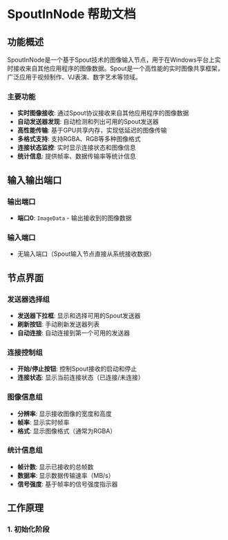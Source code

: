 # SpoutInNode 帮助文档

## 功能概述

SpoutInNode是一个基于Spout技术的图像输入节点，用于在Windows平台上实时接收来自其他应用程序的图像数据。Spout是一个高性能的实时图像共享框架，广泛应用于视频制作、VJ表演、数字艺术等领域。

### 主要功能

- **实时图像接收**: 通过Spout协议接收来自其他应用程序的图像数据
- **自动发送器发现**: 自动检测和列出可用的Spout发送器
- **高性能传输**: 基于GPU共享内存，实现低延迟的图像传输
- **多格式支持**: 支持RGBA、RGB等多种图像格式
- **连接状态监控**: 实时显示连接状态和图像信息
- **统计信息**: 提供帧率、数据传输率等统计信息

## 输入输出端口

### 输出端口
- **端口0**: `ImageData` - 输出接收到的图像数据

### 输入端口
- 无输入端口（Spout输入节点直接从系统接收数据）

## 节点界面

### 发送器选择组
- **发送器下拉框**: 显示和选择可用的Spout发送器
- **刷新按钮**: 手动刷新发送器列表
- **自动连接**: 自动连接到第一个可用的发送器

### 连接控制组
- **开始/停止按钮**: 控制Spout接收的启动和停止
- **连接状态**: 显示当前连接状态（已连接/未连接）

### 图像信息组
- **分辨率**: 显示接收图像的宽度和高度
- **帧率**: 显示实时帧率
- **格式**: 显示图像格式（通常为RGBA）

### 统计信息组
- **帧计数**: 显示已接收的总帧数
- **数据率**: 显示数据传输速率（MB/s）
- **信号强度**: 基于帧率的信号强度指示器

## 工作原理

### 1. 初始化阶段

